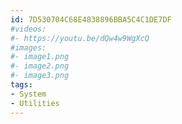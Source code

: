 ```yaml
---
id: 7D530704C68E4838896BBA5C4C1DE7DF
#videos:
#- https://youtu.be/dQw4w9WgXcQ
#images:
#- image1.png
#- image2.png
#- image3.png
tags:
- System
- Utilities
---
```

